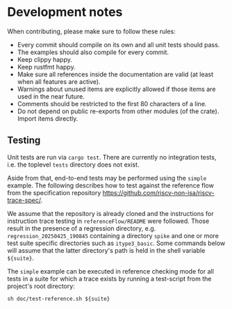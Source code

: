 # Development notes

When contributing, please make sure to follow these rules:
 * Every commit should compile on its own and all unit tests should pass.
 * The examples should also compile for every commit.
 * Keep clippy happy.
 * Keep rustfmt happy.
 * Make sure all references inside the documentation are valid (at least when
   all features are active).
 * Warnings about unused items are explicitly allowed if those items are used in
   the near future.
 * Comments should be restricted to the first 80 characters of a line.
 * Do not depend on public re-exports from other modules (of the crate). Import
   items directly.

## Testing

Unit tests are run via `cargo test`. There are currently no integration tests,
i.e. the toplevel `tests` directory does not exist.

Aside from that, end-to-end tests may be performed using the `simple` example.
The following describes how to test against the reference flow from the
specification repository https://github.com/riscv-non-isa/riscv-trace-spec/.

We assume that the repository is already cloned and the instructions for
instruction trace testing in `referenceFlow/README` were followed. Those result
in the presence of a regression directory, e.g. `regression_20250425_190845`
containing a directory `spike` and one or more test suite specific directories
such as `itype3_basic`. Some commands below will assume that the latter
directory's path is held in the shell variable `${suite}`.

The `simple` example can be executed in reference checking mode for all tests
in a suite for which a trace exists by running a test-script from the project's
root directory:

``sh
doc/test-reference.sh ${suite}
``
